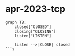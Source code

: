 # apr-2023-tcp

```mermaid
graph TB;
    closed["ClOSED"]
    closing["CLOSING"]
    listen["LISTEN"]

    listen -->|CLOSE| closed
```s